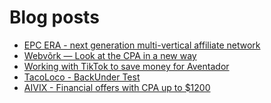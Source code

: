 # Blog posts
<!-- BLOG-POST-LIST:START -->
- [EPC ERA - next generation multi-vertical affiliate network](https://afflift.com/f/threads/epc-era-next-generation-multi-vertical-affiliate-network.9872/)
- [Webvõrk — Look at the CPA in a new way](https://afflift.com/f/threads/webv%C3%B5rk-%E2%80%94-look-at-the-cpa-in-a-new-way.2820/)
- [Working with TikTok to save money for Aventador](https://afflift.com/f/threads/working-with-tiktok-to-save-money-for-aventador.10078/)
- [TacoLoco - BackUnder Test](https://afflift.com/f/threads/tacoloco-backunder-test.10080/)
- [AIVIX - Financial offers with CPA up to $1200](https://afflift.com/f/threads/aivix-financial-offers-with-cpa-up-to-1200.8167/)
<!-- BLOG-POST-LIST:END -->

